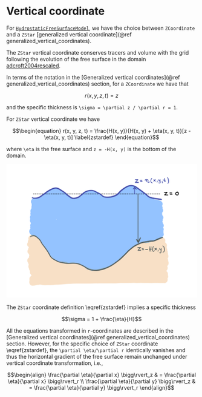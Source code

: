 # Vertical coordinate

For [`HydrostaticFreeSurfaceModel`](@ref), we have the choice between `ZCoordinate` and a `ZStar` [generalized vertical coordinate](@ref generalized_vertical_coordinates).

The `ZStar` vertical coordinate conserves tracers and volume with the grid following the evolution of the free surface in the
domain [adcroft2004rescaled](@citep).

In terms of the notation in the [Generalized vertical coordinates](@ref generalized_vertical_coordinates) section,
for a `ZCoordinate` we have that
```math
r(x, y, z, t) = z
```
and the specific thickness is ``\sigma = \partial z / \partial r = 1``.

For `ZStar` vertical coordinate we have
```math
\begin{equation}
    r(x, y, z, t) = \frac{H(x, y)}{H(x, y) + \eta(x, y, t)}[z - \eta(x, y, t)]  \label{zstardef}
\end{equation}
```
where ``\eta`` is the free surface and ``z = -H(x, y)`` is the bottom of the domain.

![Alt text](../assets/zstar-schematic.png)

The `ZStar` coordinate definition \eqref{zstardef} implies a specific thickness

```math
\sigma = 1 + \frac{\eta}{H}
```

All the equations transformed in ``r``-coordinates are described in the [Generalized vertical coordinates](@ref generalized_vertical_coordinates)
section. However, for the specific choice of `ZStar` coordinate \eqref{zstardef}, the ``\partial \eta/\partial r`` identically vanishes and
thus the horizontal gradient of the free surface remain unchanged under vertical coordinate transformation, i.e.,
```math
\begin{align}
    \frac{\partial \eta}{\partial x} \bigg\rvert_z & = \frac{\partial \eta}{\partial x} \bigg\rvert_r \\
    \frac{\partial \eta}{\partial y} \bigg\rvert_z & = \frac{\partial \eta}{\partial y} \bigg\rvert_r
\end{align}
```
